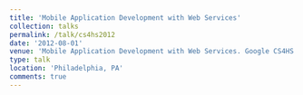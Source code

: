 ```yaml
---
title: 'Mobile Application Development with Web Services'
collection: talks
permalink: /talk/cs4hs2012
date: '2012-08-01'
venue: 'Mobile Application Development with Web Services. Google CS4HS Workshop at the University of Pennsylvania.'
type: talk
location: 'Philadelphia, PA'
comments: true
---
```


